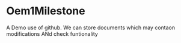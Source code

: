 # Oem1Milestone
A Demo use of github. We can store documents which may contaon modifications
ANd check funtionality
